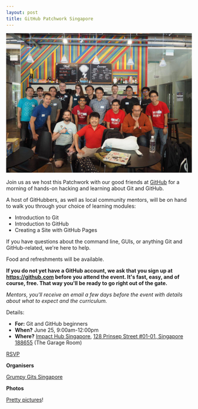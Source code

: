 ```yaml
---
layout: post
title: GitHub Patchwork Singapore
---
```


![Patchwork, Githubbers and Mentors](/images/2016-06-25-github-patchwork-singapore.jpg)

Join us as we host this Patchwork with our good friends at [GitHub](https://github.com/) for a morning of hands-on hacking and learning about Git and GitHub.

A host of GitHubbers, as well as local community mentors, will be on hand to walk you through your choice of learning modules:

* Introduction to Git
* Introduction to GitHub
* Creating a Site with GitHub Pages

If you have questions about the command line, GUIs, or anything Git and GitHub-related, we're here to help.

Food and refreshments will be available.

__If you do not yet have a GitHub account, we ask that you sign up at https://github.com before you attend the event. It's fast, easy, and of course, free. That way you'll be ready to go right out of the gate.__

_Mentors, you'll receive an email a few days before the event with details about what to expect and the curriculum._

Details:

* __For:__ Git and GitHub beginners
* __When?__ June 25, 9:00am-12:00pm
* __Where?__ [Impact Hub Singapore](http://singapore.impacthub.net/space), [128 Prinsep Street #01-01, Singapore 188655](https://goo.gl/maps/F99jMjxdCAz) (The Garage Room)

<a class="btn btn-primary" href="https://ti.to/github-events/patchwork-singapore-2016/">RSVP</a>

**Organisers**

[Grumpy Gits Singapore](https://grumpygits.github.io)

**Photos**

[Pretty pictures](https://www.facebook.com/events/1544999129139708/permalink/1550523608587260/)!
